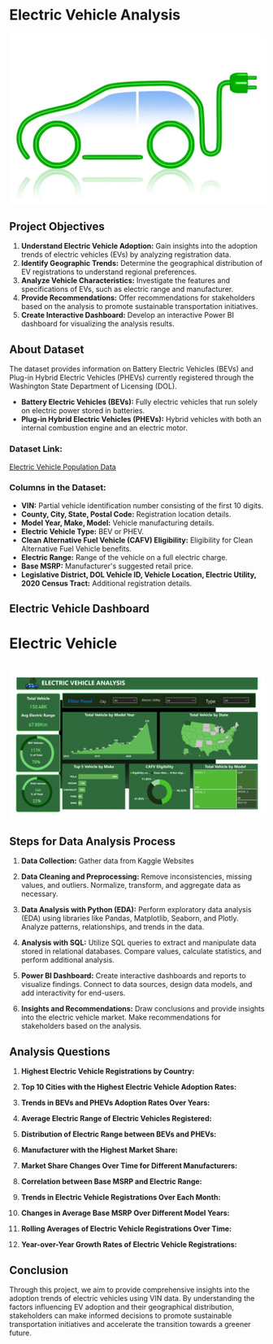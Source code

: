 # Electric Vehicle Analysis 

<p align="center">
  <img src="https://github.com/awazbhujel/Electric-Vehicle-Analysis-Using-Python-SQL-PowerBI/blob/main/ev.png"  title="hover text">
</p>

## Project Objectives

1. **Understand Electric Vehicle Adoption:** Gain insights into the adoption trends of electric vehicles (EVs) by analyzing registration data.
2. **Identify Geographic Trends:** Determine the geographical distribution of EV registrations to understand regional preferences.
3. **Analyze Vehicle Characteristics:** Investigate the features and specifications of EVs, such as electric range and manufacturer.
4. **Provide Recommendations:** Offer recommendations for stakeholders based on the analysis to promote sustainable transportation initiatives.
5. **Create Interactive Dashboard:** Develop an interactive Power BI dashboard for visualizing the analysis results.

## About Dataset

The dataset provides information on Battery Electric Vehicles (BEVs) and Plug-in Hybrid Electric Vehicles (PHEVs) currently registered through the Washington State Department of Licensing (DOL).

- **Battery Electric Vehicles (BEVs):** Fully electric vehicles that run solely on electric power stored in batteries.
- **Plug-in Hybrid Electric Vehicles (PHEVs):** Hybrid vehicles with both an internal combustion engine and an electric motor.

### Dataset Link:

[Electric Vehicle Population Data](https://www.kaggle.com/datasets/gunapro/electric-vehicle-population-data)

### Columns in the Dataset:

- **VIN:** Partial vehicle identification number consisting of the first 10 digits.
- **County, City, State, Postal Code:** Registration location details.
- **Model Year, Make, Model:** Vehicle manufacturing details.
- **Electric Vehicle Type:** BEV or PHEV.
- **Clean Alternative Fuel Vehicle (CAFV) Eligibility:** Eligibility for Clean Alternative Fuel Vehicle benefits.
- **Electric Range:** Range of the vehicle on a full electric charge.
- **Base MSRP:** Manufacturer's suggested retail price.
- **Legislative District, DOL Vehicle ID, Vehicle Location, Electric Utility, 2020 Census Tract:** Additional registration details.

## Electric Vehicle Dashboard
<p align="center">
  <h1>Electric Vehicle</h1>
  <br>
  <img src="https://github.com/awazbhujel/Electric-Vehicle-Analysis-Using-Python-SQL-PowerBI/blob/main/ev%20dashboard.png" alt="Electric Vehicle" title="Electric Vehicle Dashboard">
</p>


## Steps for Data Analysis Process

1. **Data Collection:** Gather data from Kaggle Websites

2. **Data Cleaning and Preprocessing:** Remove inconsistencies, missing values, and outliers. Normalize, transform, and aggregate data as necessary.

3. **Data Analysis with Python (EDA):** Perform exploratory data analysis (EDA) using libraries like Pandas, Matplotlib, Seaborn, and Plotly. Analyze patterns, relationships, and trends in the data.

4. **Analysis with SQL:** Utilize SQL queries to extract and manipulate data stored in relational databases. Compare values, calculate statistics, and perform additional analysis.

5. **Power BI Dashboard:** Create interactive dashboards and reports to visualize findings. Connect to data sources, design data models, and add interactivity for end-users.

6. **Insights and Recommendations:** Draw conclusions and provide insights into the electric vehicle market. Make recommendations for stakeholders based on the analysis.

## Analysis Questions

1. **Highest Electric Vehicle Registrations by Country:**
   
2. **Top 10 Cities with the Highest Electric Vehicle Adoption Rates:**
   
3. **Trends in BEVs and PHEVs Adoption Rates Over Years:**
   
4. **Average Electric Range of Electric Vehicles Registered:**
   
5. **Distribution of Electric Range between BEVs and PHEVs:**
   
6. **Manufacturer with the Highest Market Share:**
   
7. **Market Share Changes Over Time for Different Manufacturers:**
   
8. **Correlation between Base MSRP and Electric Range:**
   
9. **Trends in Electric Vehicle Registrations Over Each Month:**
   
10. **Changes in Average Base MSRP Over Different Model Years:**
    
11. **Rolling Averages of Electric Vehicle Registrations Over Time:**
    
12. **Year-over-Year Growth Rates of Electric Vehicle Registrations:**

## Conclusion

Through this project, we aim to provide comprehensive insights into the adoption trends of electric vehicles using VIN data. By understanding the factors influencing EV adoption and their geographical distribution, stakeholders can make informed decisions to promote sustainable transportation initiatives and accelerate the transition towards a greener future.
